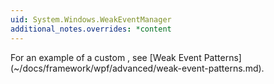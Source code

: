 ```yaml
---
uid: System.Windows.WeakEventManager
additional_notes.overrides: *content
---
```


<p>For an example of a custom <xref href="System.Windows.WeakEventManager"></xref>, see [Weak Event Patterns](~/docs/framework/wpf/advanced/weak-event-patterns.md).</p>


